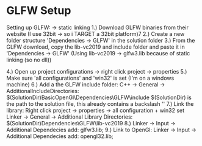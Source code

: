 # GLFW Setup

Setting up GLFW: -> static linking
1.) Download GLFW binaries from their website (I use 32bit -> so i TARGET a 32bit platform)7
2.) Create a new folder structure 'Dependencies -> GLFW' in the solution folder
3.) From the GLFW download, copy the lib-vc2019 and include folder and paste it in 'Dependencies -> GLFW'
	(Using lib-vc2019 -> glfw3.lib because of static linking (so no dll))

4.) Open up project configurations -> right click project -> properties
5.) Make sure 'all configurations' and 'win32' is set (I'm on a windows machine)
6.) Add a the GLFW include folder: C++ -> General -> AdditionalIncludeDirectories: $(SolutionDir)BasicOpenGl\Dependencies\GLFW\include
	  $(SolutionDir) is the path to the solution file, this already contains a backslash '\' 
7.) Link the library:
	  Right click project -> properties -> all configuration + win32 set
	  Linker -> General -> Additional Library Directories: $(SolutionDir)Dependencies\GLFW\lib-vc2019
8.) Linker -> Input -> Additional Dependecies add: glfw3.lib;
9.) Link to OpenGl:
	Linker -> Input -> Additional Dependecies add: opengl32.lib;